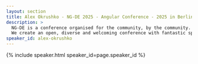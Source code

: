 ```yaml
---
layout: section
title: Alex Okrushko - NG-DE 2025 - Angular Conference - 2025 in Berlin
description: >
  NG-DE is a conference organised for the community, by the community.
  We create an open, diverse and welcoming conference with fantastic speakers and a warm and friendly environment. 
speaker_id: alex-okrushko
---
```


{% include speaker.html speaker_id=page.speaker_id %}
